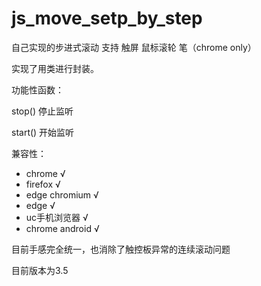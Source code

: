 # js_move_setp_by_step

自己实现的步进式滚动 支持 触屏 鼠标滚轮 笔（chrome only）

实现了用类进行封装。

功能性函数：

stop() 停止监听

start() 开始监听

兼容性：
  * chrome √
  * firefox √
  * edge chromium √
  * edge √
  * uc手机浏览器 √
  * chrome android √

目前手感完全统一，也消除了触控板异常的连续滚动问题

目前版本为3.5
